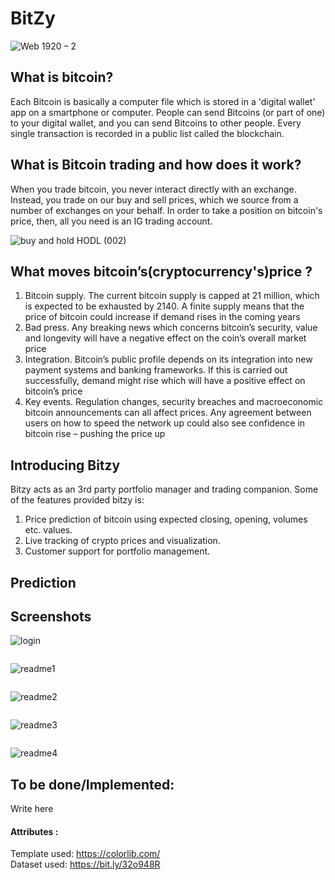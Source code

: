 # BitZy

![Web 1920 – 2](https://user-images.githubusercontent.com/42151354/98458614-973d2d00-21b8-11eb-9184-cebf1be7e5d4.png)

## What is bitcoin?
Each Bitcoin is basically a computer file which is stored in a 'digital wallet' app on a smartphone or computer. People can send Bitcoins (or part of one) to your digital wallet, and you can send Bitcoins to other people. Every single transaction is recorded in a public list called the blockchain.

## What is Bitcoin trading and how does it work?
When you trade bitcoin, you never interact directly with an exchange. Instead, you trade on our buy and sell prices, which we source from a number of exchanges on your behalf. In order to take a position on bitcoin's price, then, all you need is an IG trading account.

![buy and hold HODL (002)](https://user-images.githubusercontent.com/42151354/98458627-d8354180-21b8-11eb-889a-d10b34392d06.png)

## What moves bitcoin’s(cryptocurrency's)price ?
1. Bitcoin supply. The current bitcoin supply is capped at 21 million, which is expected to be exhausted by 2140. A finite supply means that the price of bitcoin could increase if demand rises in the coming years
2. Bad press. Any breaking news which concerns bitcoin’s security, value and longevity will have a negative effect on the coin’s overall market price
3. Integration. Bitcoin’s public profile depends on its integration into new payment systems and banking frameworks. If this is carried out successfully, demand might rise which will have a positive effect on bitcoin’s price
4. Key events. Regulation changes, security breaches and macroeconomic bitcoin announcements can all affect prices. Any agreement between users on how to speed the network up could also see confidence in bitcoin rise – pushing the price up

## Introducing Bitzy 
Bitzy acts as an 3rd party portfolio manager and trading companion. Some of the features provided bitzy is:
1. Price prediction of bitcoin using expected closing, opening, volumes etc. values.
2. Live tracking of crypto prices and visualization.
3. Customer support for portfolio management.

## Prediction


## Screenshots
![login](https://user-images.githubusercontent.com/60286610/99188325-6e510500-2781-11eb-962a-7aea70d8122f.jpg)
<pre>
</pre>
![readme1](https://user-images.githubusercontent.com/60286610/98439020-a23e8180-2114-11eb-8050-0ccc1e6a070b.jpg)
<pre>
</pre>
![readme2](https://user-images.githubusercontent.com/60286610/98439031-bf735000-2114-11eb-92b2-33572b7580eb.jpg)
<pre>
</pre>
![readme3](https://user-images.githubusercontent.com/60286610/98439033-c5693100-2114-11eb-943e-081acf963eac.jpg)
<pre>
</pre>
![readme4](https://user-images.githubusercontent.com/60286610/98439036-ca2de500-2114-11eb-8486-2425ddd3b2c2.jpg)


## To be done/Implemented:
Write here


#### Attributes :
Template used: https://colorlib.com/<br>
Dataset used: https://bit.ly/32o948R

